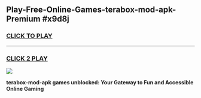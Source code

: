
## Play-Free-Online-Games-terabox-mod-apk-Premium #x9d8j
<h3>
<a href="https://premium.freeplayer.one?title=terabox-mod-apk&ref=8M">CLICK TO PLAY</a></h3>
<hr>

<h3>
<a href="https://premium.freeplayer.one?title=terabox-mod-apk&ref=8M">CLICK 2 PLAY</a>
  
</h3>

<a href="https://premium.freeplayer.one?title=terabox-mod-apk&ref=8M"><img src="https://clearcache.store/games.png"></a>


**terabox-mod-apk games unblocked: Your Gateway to Fun and Accessible Online Gaming**
